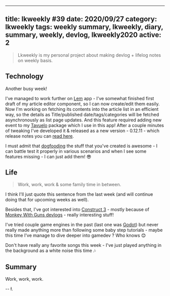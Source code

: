 
---
title: lkweekly #39
date: 2020/09/27
category: lkweekly
tags: weekly summary, lkweekly, diary, summary, weekly, devlog, lkweekly2020
active: 2
---

> Lkweekly is my personal project about making devlog + lifelog notes on weekly basis.

## Technology

Another busy week!

I've managed to work further on [Lem](https://lem.pub) app - I've somewhat finished first draft of my article editor component, so I can now create/edit them easily. Now I'm working on fetching its contents into the article list in an efficient way, so the details as Title/published date/tags/categories will be fetched asynchronously as list page updates. And this feature required adding new event to my [Tavuelo](https://github.com/lukaszkups/tavuelo) package which I use in this app! After a couple minutes of tweaking I've developed it & released as a new version - 0.12.11 - which release notes you can [read here](/notes/tavuelo-01211-release-notes/).

I must admit that [dogfooding](https://en.wikipedia.org/wiki/Eating_your_own_dog_food) the stuff that you've created is awesome - I can battle test it properly in various scenarios and when I see some features missing - I can just add them! 😎

## Life

> Work, work, work & some family time in between.

I think I'll just quote this sentence from the last week (and will continue doing that for upcoming weeks as well).

Besides that, I've got interested into [Construct 3](https://www.construct.net/en) - mostly because of [Monkey With Guns devlogs](https://www.youtube.com/watch?v=DED6dvUfwCs&list=PL4GTIWB4rPQygBJxy6QX3-UVAEmNZPALl) - really interesting stuff!

I've tried couple game engines in the past (last one was [Godot](https://godotengine.org/)) but never really made anything more than following some baby step tutorials - maybe this time I've manage to dive deeper into gamedev ? Who knows 😊

Don't have really any favorite songs this week - I've just played anything in the background as a white noise this time 🎶

## Summary

Work, work, work.

-- ł.
